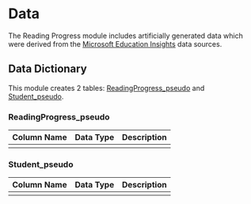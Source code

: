 # Data
The Reading Progress module includes artificially generated data which were derived from the [Microsoft Education Insights](https://github.com/microsoft/OpenEduAnalytics/tree/main/modules/module_catalog/Microsoft_Education_Insights/test_data) data sources.

## Data Dictionary
This module creates 2 tables: [ReadingProgress_pseudo](
https://github.com/microsoft/OpenEduAnalytics/blob/main/modules/module_catalog/Reading_Progress/data/README.md#readingprogress_pseudo) and [Student_pseudo](https://github.com/microsoft/OpenEduAnalytics/blob/main/modules/module_catalog/Reading_Progress/data/README.md#student_pseudo).

### ReadingProgress_pseudo
|Column Name | Data Type | Description |
|-----------|-----------|-----------|
|  |  |  |

### Student_pseudo
|Column Name | Data Type | Description |
|-----------|-----------|-----------|
|  |  |  |

